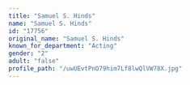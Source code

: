 ```yaml
---
title: "Samuel S. Hinds"
name: "Samuel S. Hinds"
id: "17756"
original_name: "Samuel S. Hinds"
known_for_department: "Acting"
gender: "2"
adult: "false"
profile_path: "/uwUEvtPnO79him7Lf8lwQlVW78X.jpg"
---
```

